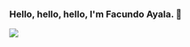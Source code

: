 ### Hello, hello, hello, I'm Facundo Ayala. 👋

<!--
**KelsonMartins/KelsonMartins** is a ✨ _special_ ✨ repository because its `README.md` (this file) appears on your GitHub profile.

Here are some ideas to get you started:

- 🔭 I’m currently working on ...
- 🌱 I’m currently learning ...
- 👯 I’m looking to collaborate on ...
- 🤔 I’m looking for help with ...
- 💬 Ask me about ...
- 📫 How to reach me: ...
- 😄 Pronouns: ...
- ⚡ Fun fact: ...
-->

[![](https://github-readme-stats.vercel.app/api?username=KelsonMartins&show_icons=true&hide_title=true&theme=nightowl)](https://github.com/KelsonMartins)
